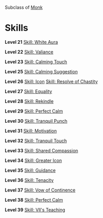 <!-- TITLE: Sensei -->
<!-- SUBTITLE: Nobility, tranquility and piety all rolled up into one being.  Do not take their benevolent ways for granted however, a Sensei is also a cruel instructor when it comes to pugilism. -->

Subclass of [Monk](monk)
# Skills

**Level 21**
[Skill: White Aura](white-aura)

**Level 22**
[Skill: Valiance](valiance)

**Level 23**
[Skill: Calming Touch](calming-touch)

**Level 25**
[Skill: Calming Suggestion](calming-suggestion)

**Level 26**
[Skill: Icon](icon)
[Skill: Resolve of Chastity](resolve-of-chastity)

**Level 27**
[Skill: Equality](equality)

**Level 28**
[Skill: Rekindle](rekindle)

**Level 29**
[Skill: Perfect Calm](perfect-calm)

**Level 30**
[Skill: Tranquil Punch](tranquil-punch)

**Level 31**
[Skill: Motivation](motivation)

**Level 32**
[Skill: Tranquil Touch](tranquil-touch)

**Level 33**
[Skill: Shared Compassion](shared-compassion)

**Level 34**
[Skill: Greater Icon](greater-icon)

**Level 35**
[Skill: Guidance](guidance)

**Level 36**
[Skill: Tenacity](tenacity)

**Level 37**
[Skill: Vow of Continence](vow-of-continence)

**Level 38**
[Skill: Perfect Calm](perfect-calm)

**Level 39**
[Skill: Vll's Teaching](vlls-teaching)